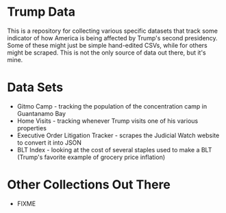 # Trump Data

This is a repository for collecting various specific datasets that track some
indicator of how America is being affected by Trump's second presidency. Some of
these might just be simple hand-edited CSVs, while for others might be scraped.
This is not the only source of data out there, but it's mine.

# Data Sets
- Gitmo Camp - tracking the population of the concentration camp in Guantanamo Bay
- Home Visits - tracking whenever Trump visits one of his various properties
- Executive Order Litigation Tracker - scrapes the Judicial Watch website to convert it into JSON
- BLT Index - looking at the cost of several staples used to make a BLT (Trump's favorite example of grocery price inflation)

# Other Collections Out There
- FIXME
